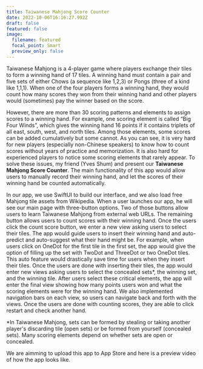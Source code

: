 ```yaml
---
title: Taiwanese Mahjong Score Counter
date: 2022-10-06T16:16:27.992Z
draft: false
featured: false
image:
  filename: featured
  focal_point: Smart
  preview_only: false
---
```

Taiwanese Mahjong is a 4-player game where players exchange their tiles to form a winning hand of 17 tiles. A winning hand must contain a pair and five sets of either Chows (a sequence like 1,2,3) or Pongs (three of a kind like 1,1,1). When one of the four players forms a winning hand, they would count how many scores they won from their winning hand and other players would (sometimes) pay the winner based on the score.

However, there are more than 30 scoring patterns and elements to assign scores to a winning hand. For example, one scoring element is called “Big Four Winds”, which gives the winning hand 16 points if it contains triplets of all east, south, west, and north tiles. Among those elements, some scores can be added cumulatively but some cannot. As you can see, it is very hard for new players (especially non-Chinese speakers) to know how to count scores without years of practice and memorization. It is also hard for experienced players to notice some scoring elements that rarely appear. To solve these issues, my friend (Yves Shum) and present our **Taiwanese Mahjong Score Counter**. The main functionality of this app would allow users to manually record their winning hand, and let the scores of their winning hand be counted automatically.

In our app, we use SwiftUI to build our interface, and we also load free Mahjong tile assets from Wikipedia. When a user launches our app, he will see our main page with three-button options. Two of those buttons allow users to learn Taiwanese Mahjong from external web URLs. The remaining button allows users to count scores with their winning hand. Once the users click the count score button, we enter a new view asking users to select their tiles. The app would guide users to insert their winning hand and auto-predict and auto-suggest what their hand might be. For example, when users click on OneDot for the first tile in the first set, the app would give the option of filling up the set with TwoDot and ThreeDot or two OneDot tiles. This auto feature would drastically save time for users when they insert their tiles. Once the users are done with inserting their tiles, the app would enter new views asking users to select the concealed sets*, the winning set, and the winning tile. After users select these critical elements, the app will enter the final view showing how many points users won and what the scoring elements were for the winning hand. We also implemented navigation bars on each view, so users can navigate back and forth with the views. Once the users are done with counting scores, they are able to click restart and check another hand.

\*In Taiwanese Mahjong, sets can be formed by stealing or taking another player's discarding tile (open sets) or be formed from yourself (concealed sets). Many scoring elements depend on whether sets are open or concealed.

W﻿e are aimming to upload this app to App Store and here is a preview video of how the app looks like.